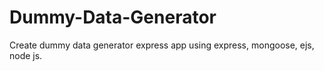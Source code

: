 # Dummy-Data-Generator
Create dummy data generator express app using express, mongoose, ejs, node js.
